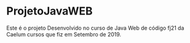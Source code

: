 # ProjetoJavaWEB
Este é o projeto Desenvolvido no curso de Java Web de código fj21 da Caelum cursos que fiz em Setembro de 2019.
